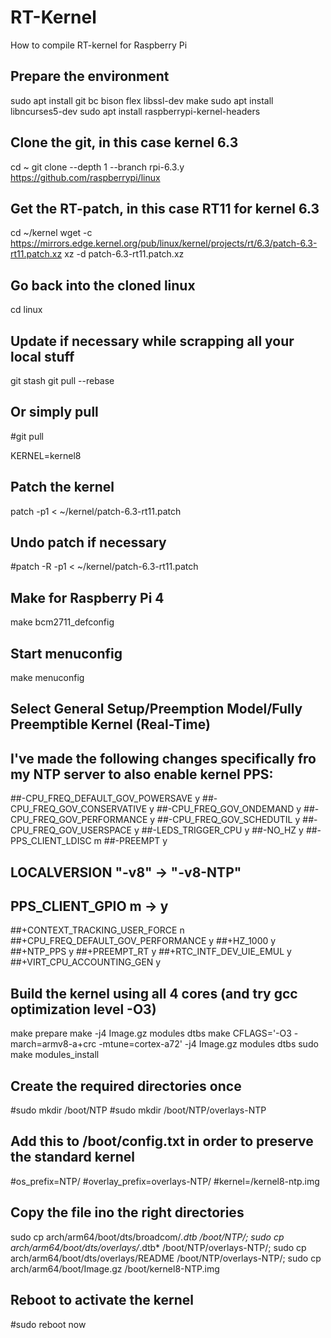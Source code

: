 # RT-Kernel
How to compile RT-kernel for Raspberry Pi

## Prepare the environment
sudo apt install git bc bison flex libssl-dev make
sudo apt install libncurses5-dev
sudo apt install raspberrypi-kernel-headers

## Clone the git, in this case kernel 6.3
cd ~
git clone --depth 1 --branch rpi-6.3.y https://github.com/raspberrypi/linux

## Get the RT-patch, in this case RT11 for kernel 6.3
cd ~/kernel
wget -c https://mirrors.edge.kernel.org/pub/linux/kernel/projects/rt/6.3/patch-6.3-rt11.patch.xz
xz -d patch-6.3-rt11.patch.xz

## Go back into the cloned linux
cd linux

## Update if necessary while scrapping all your local stuff
git stash
git pull --rebase
## Or simply pull
#git pull

KERNEL=kernel8

## Patch the kernel
patch -p1 < ~/kernel/patch-6.3-rt11.patch
## Undo patch if necessary
#patch -R -p1 < ~/kernel/patch-6.3-rt11.patch

## Make for Raspberry Pi 4
make bcm2711_defconfig
## Start menuconfig
make menuconfig

## Select General Setup/Preemption Model/Fully Preemptible Kernel (Real-Time)
##
## I've made the following changes specifically fro my NTP server to also enable kernel PPS:
##-CPU_FREQ_DEFAULT_GOV_POWERSAVE y
##-CPU_FREQ_GOV_CONSERVATIVE y
##-CPU_FREQ_GOV_ONDEMAND y
##-CPU_FREQ_GOV_PERFORMANCE y
##-CPU_FREQ_GOV_SCHEDUTIL y
##-CPU_FREQ_GOV_USERSPACE y
##-LEDS_TRIGGER_CPU y
##-NO_HZ y
##-PPS_CLIENT_LDISC m
##-PREEMPT y
## LOCALVERSION "-v8" -> "-v8-NTP"
## PPS_CLIENT_GPIO m -> y
##+CONTEXT_TRACKING_USER_FORCE n
##+CPU_FREQ_DEFAULT_GOV_PERFORMANCE y
##+HZ_1000 y
##+NTP_PPS y
##+PREEMPT_RT y
##+RTC_INTF_DEV_UIE_EMUL y
##+VIRT_CPU_ACCOUNTING_GEN y
##

## Build the kernel using all 4 cores (and try gcc optimization level -O3)
make prepare
make -j4 Image.gz modules dtbs
make CFLAGS='-O3 -march=armv8-a+crc -mtune=cortex-a72' -j4 Image.gz modules dtbs
sudo make modules_install

## Create the required directories once
#sudo mkdir /boot/NTP
#sudo mkdir /boot/NTP/overlays-NTP
## Add this to /boot/config.txt in order to preserve the standard kernel
#os_prefix=NTP/
#overlay_prefix=overlays-NTP/
#kernel=/kernel8-ntp.img

## Copy the file ino the right directories
sudo cp arch/arm64/boot/dts/broadcom/*.dtb /boot/NTP/; sudo cp arch/arm64/boot/dts/overlays/*.dtb* /boot/NTP/overlays-NTP/; sudo cp arch/arm64/boot/dts/overlays/README /boot/NTP/overlays-NTP/; sudo cp arch/arm64/boot/Image.gz /boot/kernel8-NTP.img

## Reboot to activate the kernel
#sudo reboot now
